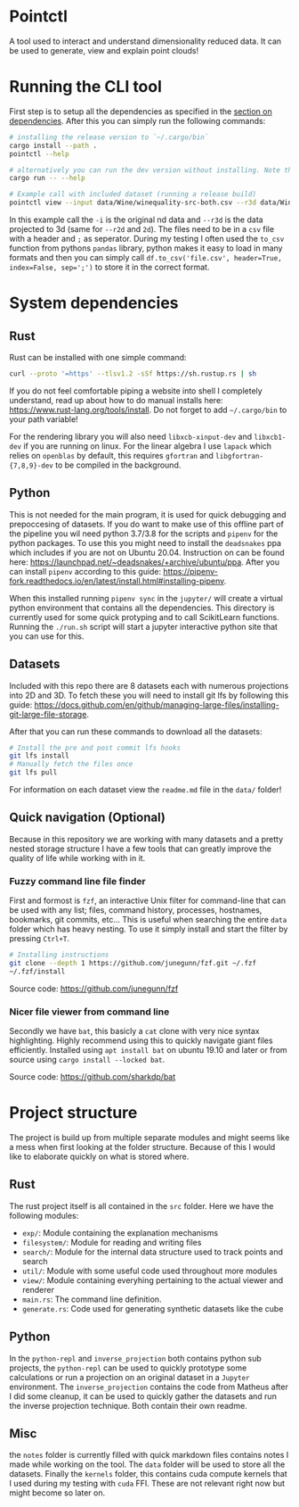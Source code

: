 # Pointctl

A tool used to interact and understand dimensionality reduced data. It can be used to generate, view and explain point clouds!

# Running the CLI tool

First step is to setup all the dependencies as specified in the [section on dependencies](#deps). After this you can simply run the following commands:

``` sh
# installing the release version to `~/.cargo/bin`
cargo install --path .
pointctl --help

# alternatively you can run the dev version without installing. Note that the explanation mechanisms will be very slow.
cargo run -- --help

# Example call with included dataset (running a release build)
pointctl view --input data/Wine/winequality-src-both.csv --r3d data/Wine/winequality-tsne-3d.csv  --r2d data/Wine/winequality-lamp-both-2d.csv
```

In this example call the `-i` is the original nd data and `--r3d` is the data projected to 3d (same for `--r2d` and `2d`). The files need to be in a `csv` file with a header and `;` as seperator. During my testing I often used the `to_csv` function from pythons `pandas` library, python makes it easy to load in many formats and then you can simply call `df.to_csv('file.csv', header=True, index=False, sep=';')` to store it in the correct format.

# <a name="deps"></a> System dependencies

## Rust

Rust can be installed with one simple command:

``` sh
curl --proto '=https' --tlsv1.2 -sSf https://sh.rustup.rs | sh
```

If you do not feel comfortable piping a website into shell I completely understand, read up about how to do manual installs here: https://www.rust-lang.org/tools/install. Do not forget to add `~/.cargo/bin` to your path variable!

For the rendering library you will also need `libxcb-xinput-dev` and `libxcb1-dev` if you are running on linux. For the linear algebra I use `lapack` which relies on `openblas` by default, this requires `gfortran` and `libgfortran-{7,8,9}-dev` to be compiled in the background.

## Python

This is not needed for the main program, it is used for quick debugging and prepoccesing of datasets. If you do want to make use of this offline part of the pipeline you wil need python 3.7/3.8 for the scripts and `pipenv` for the python packages. To use this you might need to install the `deadsnakes` ppa which includes if you are not on Ubuntu 20.04. Instruction on can be found here: https://launchpad.net/~deadsnakes/+archive/ubuntu/ppa. After you can install `pipenv` according to this guide: https://pipenv-fork.readthedocs.io/en/latest/install.html#installing-pipenv.

When this installed running `pipenv sync` in the `jupyter/` will create a virtual python environment that contains all the dependencies. This directory is currently used for some quick protyping and to call ScikitLearn functions. Running the `./run.sh` script will start a jupyter interactive python site that you can use for this.

## Datasets

Included with this repo there are 8 datasets each with numerous projections into 2D and 3D. To fetch these you will need to install git lfs by following this guide: https://docs.github.com/en/github/managing-large-files/installing-git-large-file-storage.

After that you can run these commands to download all the datasets:

```sh
# Install the pre and post commit lfs hooks
git lfs install
# Manually fetch the files once
git lfs pull
```

For information on each dataset view the `readme.md` file in the `data/` folder!

## Quick navigation (Optional)

Because in this repository we are working with many datasets and a pretty nested storage structure I have a few tools that can greatly improve the quality of life while working with in it.

### Fuzzy command line file finder

First and formost is `fzf`, an interactive Unix filter for command-line that can be used with any list; files, command history, processes, hostnames, bookmarks, git commits, etc... This is useful when searching the entire `data` folder which has heavy nesting. To use it simply install and start the filter by pressing `Ctrl+T`.

``` sh
# Installing instructions
git clone --depth 1 https://github.com/junegunn/fzf.git ~/.fzf
~/.fzf/install
```

Source code: https://github.com/junegunn/fzf

### Nicer file viewer from command line

Secondly we have `bat`, this basicly a `cat` clone with very nice syntax highlighting. Highly recommend using this to quickly navigate giant files efficiently. Installed using `apt install bat` on ubuntu 19.10 and later or from source using `cargo install --locked bat`.

Source code: https://github.com/sharkdp/bat

# Project structure

The project is build up from multiple separate modules and might seems like a mess when first looking at the folder structure. Because of this I would like to elaborate quickly on what is stored where.

## Rust

The rust project itself is all contained in the `src` folder. Here we have the following modules:

- `exp/`: Module containing the explanation mechanisms
- `filesystem/`: Module for reading and writing files
- `search/`: Module for the internal data structure used to track points and search
- `util/`: Module with some useful code used throughout more modules
- `view/`: Module containing everyhing pertaining to the actual viewer and renderer
- `main.rs`: The command line definition.
- `generate.rs`: Code used for generating synthetic datasets like the cube

## Python

In the `python-repl` and `inverse_projection` both contains python sub projects, the `python-repl` can be used to quickly prototype some calculations or run a projection on an original dataset in a `Jupyter` environment. The `inverse_projection` contains the code from Matheus after I did some cleanup, it can be used to quickly gather the datasets and run the inverse projection technique. Both contain their own readme.

## Misc

the `notes` folder is currently filled with quick markdown files contains notes I made while working on the tool. The `data` folder will be used to store all the datasets. Finally the `kernels` folder, this contains cuda compute kernels that I used during my testing with `cuda` FFI. These are not relevant right now but might become so later on.
